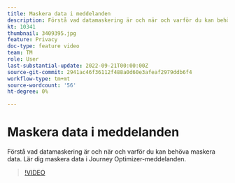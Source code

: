 ```yaml
---
title: Maskera data i meddelanden
description: Förstå vad datamaskering är och när och varför du kan behöva maskera data. Lär dig maskera data i Journey Optimizer-meddelanden.
kt: 10341
thumbnail: 3409395.jpg
feature: Privacy
doc-type: feature video
team: TM
role: User
last-substantial-update: 2022-09-21T00:00:00Z
source-git-commit: 2941ac46f36112f488a0d60e3afeaf2979ddb6f4
workflow-type: tm+mt
source-wordcount: '56'
ht-degree: 0%

---
```



# Maskera data i meddelanden

Förstå vad datamaskering är och när och varför du kan behöva maskera data. Lär dig maskera data i Journey Optimizer-meddelanden.

>[!VIDEO](https://video.tv.adobe.com/v/3409395?quality=12)